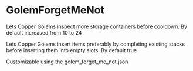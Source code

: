 # GolemForgetMeNot
Lets Copper Golems inspect more storage containers before cooldown.
By default increased from 10 to 24<br>

Lets Copper Golems insert items preferably by completing existing stacks before inserting them into empty slots.
By default true<br>

Customizable using the golem_forget_me_not.json
